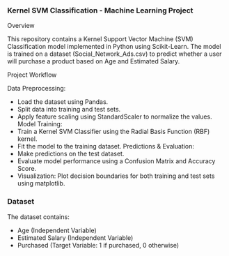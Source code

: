 ### Kernel SVM Classification - Machine Learning Project

Overview

This repository contains a Kernel Support Vector Machine (SVM) Classification model implemented in Python using Scikit-Learn. The model is trained on a dataset (Social_Network_Ads.csv) to predict whether a user will purchase a product based on Age and Estimated Salary.

Project Workflow

Data Preprocessing: 
- Load the dataset using Pandas.
- Split data into training and test sets.
- Apply feature scaling using StandardScaler to normalize the values.
Model Training:
- Train a Kernel SVM Classifier using the Radial Basis Function (RBF) kernel.
- Fit the model to the training dataset.
Predictions & Evaluation:
- Make predictions on the test dataset.
- Evaluate model performance using a Confusion Matrix and Accuracy Score.
- Visualization:
Plot decision boundaries for both training and test sets using matplotlib.

### Dataset

The dataset contains:

- Age (Independent Variable)
- Estimated Salary (Independent Variable)
- Purchased (Target Variable: 1 if purchased, 0 otherwise)

